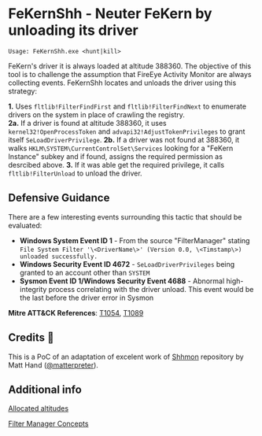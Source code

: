 # FeKernShh - Neuter FeKern by unloading its driver
```
Usage: FeKernShh.exe <hunt|kill>
```

FeKern's driver it is always loaded at altitude 388360. The objective of this tool is to challenge the assumption that FireEye Activity Monitor are always collecting events. FeKernShh locates and unloads the driver using this strategy:

**1.** Uses `fltlib!FilterFindFirst` and `fltlib!FilterFindNext` to enumerate drivers on the system in place of crawling the registry.  
**2a.** If a driver is found at altitude 388360, it uses `kernel32!OpenProcessToken` and `advapi32!AdjustTokenPrivileges` to grant itself `SeLoadDriverPrivilege`.
**2b.** If a driver was not found at 388360, it walks `HKLM\SYSTEM\CurrentControlSet\Services` looking for a "FeKern Instance" subkey and if found, assigns the required permission as desrcibed above.
**3.** If it was able get the required privilege, it calls `fltlib!FilterUnload` to unload the driver.  

## Defensive Guidance
There are a few interesting events surrounding this tactic that should be evaluated:
- **Windows System Event ID 1** - From the source "FilterManager" stating `File System Filter '\<DriverName\>' (Version 0.0, \<Timstamp\>) unloaded successfully.`
- **Windows Security Event ID 4672** - `SeLoadDriverPrivileges` being granted to an account other than `SYSTEM`
- **Sysmon Event ID 1/Windows Security Event 4688** - Abnormal high-integrity process correlating with the driver unload. This event would be the last before the driver error in Sysmon

**Mitre ATT&CK References**: [T1054](https://attack.mitre.org/techniques/T1054/), [T1089](https://attack.mitre.org/techniques/T1089/)

## Credits :raised_hands:
This is a PoC of an adaptation of excelent work of [Shhmon](https://github.com/matterpreter/Shhmon) repository by Matt Hand ([@matterpreter](https://twitter.com/matterpreter)).

## Additional info
[Allocated altitudes](https://docs.microsoft.com/en-us/windows-hardware/drivers/ifs/allocated-altitudes)

[Filter Manager Concepts](https://docs.microsoft.com/en-us/windows-hardware/drivers/ifs/filter-manager-concepts)
